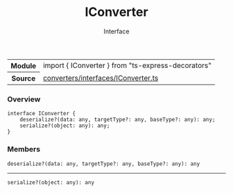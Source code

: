 <header class="symbol-info-header">    <h1 id="iconverter">IConverter</h1>    <label class="symbol-info-type-label interface">Interface</label>      </header>
<section class="symbol-info">      <table class="is-full-width">        <tbody>        <tr>          <th>Module</th>          <td>            <div class="lang-typescript">                <span class="token keyword">import</span> { IConverter }                 <span class="token keyword">from</span>                 <span class="token string">"ts-express-decorators"</span>                            </div>          </td>        </tr>        <tr>          <th>Source</th>          <td>            <a href="https://romakita.github.io/ts-express-decorators/#//blob/v2.9.0/src/converters/interfaces/IConverter.ts#L0-L0">                converters/interfaces/IConverter.ts            </a>        </td>        </tr>                </tbody>      </table>    </section>

### Overview

<pre><code class="typescript-lang"><span class="token keyword">interface</span> IConverter <span class="token punctuation">{</span>
    deserialize?<span class="token punctuation">(</span>data<span class="token punctuation">:</span> <span class="token keyword">any</span><span class="token punctuation">,</span> targetType?<span class="token punctuation">:</span> <span class="token keyword">any</span><span class="token punctuation">,</span> baseType?<span class="token punctuation">:</span> <span class="token keyword">any</span><span class="token punctuation">)</span><span class="token punctuation">:</span> <span class="token keyword">any</span><span class="token punctuation">;</span>
    serialize?<span class="token punctuation">(</span>object<span class="token punctuation">:</span> <span class="token keyword">any</span><span class="token punctuation">)</span><span class="token punctuation">:</span> <span class="token keyword">any</span><span class="token punctuation">;</span>
<span class="token punctuation">}</span></code></pre>

### Members

<div class="method-overview"><pre><code class="typescript-lang">deserialize?<span class="token punctuation">(</span>data<span class="token punctuation">:</span> <span class="token keyword">any</span><span class="token punctuation">,</span> targetType?<span class="token punctuation">:</span> <span class="token keyword">any</span><span class="token punctuation">,</span> baseType?<span class="token punctuation">:</span> <span class="token keyword">any</span><span class="token punctuation">)</span><span class="token punctuation">:</span> <span class="token keyword">any</span></code></pre></div>
<hr />
<div class="method-overview"><pre><code class="typescript-lang">serialize?<span class="token punctuation">(</span>object<span class="token punctuation">:</span> <span class="token keyword">any</span><span class="token punctuation">)</span><span class="token punctuation">:</span> <span class="token keyword">any</span></code></pre></div>

